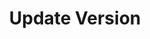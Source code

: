 ---
title: Update Version
menu:
  docs_{{ .version }}:
    identifier: cas-update-version
    name: UpdateVersion
    parent: cas-cassandra-guides
    weight: 42
menu_name: docs_{{ .version }}
---